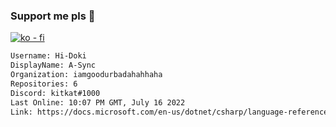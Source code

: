 ### Support me pls 🙏

[![ko - fi](https://ko-fi.com/img/githubbutton_sm.svg)](https://ko-fi.com/O5O4D6DP7)

  ```txt
  Username: Hi-Doki
  DisplayName: A-Sync
  Organization: iamgoodurbadahahhaha
  Repositories: 6
  Discord: kitkat#1000
  Last Online: 10:07 PM GMT, July 16 2022
  Link: https://docs.microsoft.com/en-us/dotnet/csharp/language-reference/keywords/async
  ```       